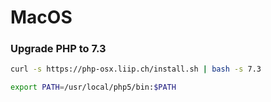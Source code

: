 # MacOS

### Upgrade PHP to 7.3

```bash
curl -s https://php-osx.liip.ch/install.sh | bash -s 7.3
```

```bash
export PATH=/usr/local/php5/bin:$PATH
```
